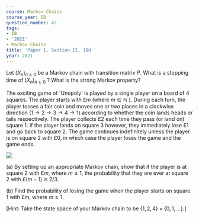 ```yaml
---
course: Markov Chains
course_year: IB
question_number: 43
tags:
- IB
- '2021'
- Markov Chains
title: 'Paper 1, Section II, 19H '
year: 2021
---
```




Let $\left(X_{n}\right)_{n \geqslant 0}$ be a Markov chain with transition matrix $P$. What is a stopping time of $\left(X_{n}\right)_{n \geqslant 0}$ ? What is the strong Markov property?

The exciting game of 'Unopoly' is played by a single player on a board of 4 squares. The player starts with $£ m$ (where $m \in \mathbb{N}$ ). During each turn, the player tosses a fair coin and moves one or two places in a clockwise direction $(1 \rightarrow 2 \rightarrow 3 \rightarrow 4 \rightarrow 1)$ according to whether the coin lands heads or tails respectively. The player collects $£ 2$ each time they pass (or land on) square 1. If the player lands on square 3 however, they immediately lose $£ 1$ and go back to square 2. The game continues indefinitely unless the player is on square 2 with $£ 0$, in which case the player loses the game and the game ends.

![](https://cdn.mathpix.com/cropped/2022_04_27_f040a54c5bdd9c119239g-27.jpg?height=373&width=386&top_left_y=502&top_left_x=223)

(a) By setting up an appropriate Markov chain, show that if the player is at square 2 with $£ m$, where $m \geqslant 1$, the probability that they are ever at square 2 with $£(m-1)$ is $2 / 3 .$

(b) Find the probability of losing the game when the player starts on square 1 with $£ m$, where $m \geqslant 1$.

[Hint: Take the state space of your Markov chain to be $\{1,2,4\} \times\{0,1, \ldots\}$.]